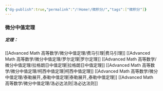 ```yaml
---
{"dg-publish":true,"permalink":"/!Home!/微积分/","tags":["微积分"]}
---
```



### 微分中值定理

##### 定理：
[[Advanced Math 高等数学/微分中值定理/费马引理\|费马引理]]
[[Advanced Math 高等数学/微分中值定理/罗尔定理\|罗尔定理]]
[[Advanced Math 高等数学/微分中值定理/拉格朗日中值定理\|拉格朗日中值定理]]
[[Advanced Math 高等数学/微分中值定理/柯西中值定理\|柯西中值定理]]
[[Advanced Math 高等数学/微分中值定理/泰勒展开_泰勒中值定理\|泰勒展开_泰勒中值定理]]
[[Advanced Math 高等数学/微分中值定理/洛必达法则\|洛必达法则]]
